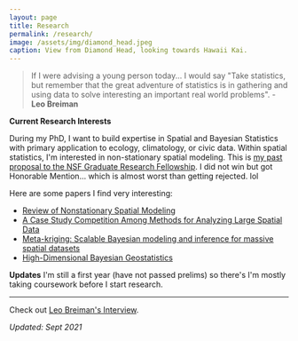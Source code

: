```yaml
---
layout: page
title: Research
permalink: /research/
image: /assets/img/diamond_head.jpeg
caption: View from Diamond Head, looking towards Hawaii Kai.
---
```



> If I were advising a young person today... I would say "Take statistics, but remember that the great adventure of statistics is in gathering and using data to solve interesting an important real world problems".  - **Leo Breiman**

**Current Research Interests**

During my PhD, I want to build expertise in Spatial and Bayesian Statistics with primary application to ecology, climatology, or civic data. Within spatial statistics, I'm interested in non-stationary spatial modeling.
This is [my past proposal to the NSF Graduate Research Fellowship](https://drive.google.com/file/d/1xpw5oFMn0PoQASQzgQi3S8hd_bE1fk63/view?usp=sharing). I did not win but got Honorable Mention... which is almost worst than getting rejected. lol

Here are some papers I find very interesting:
* [Review of Nonstationary Spatial Modeling](https://arxiv.org/abs/1610.02447)
* [A Case Study Competition Among Methods for Analyzing Large Spatial Data](https://link.springer.com/article/10.1007/s13253-018-00348-w)
* [Meta-kriging: Scalable Bayesian modeling and inference for massive spatial datasets](https://www.tandfonline.com/doi/full/10.1080/00401706.2018.1437474)
* [High-Dimensional Bayesian Geostatistics](https://www.ncbi.nlm.nih.gov/pmc/articles/PMC5790125/)


**Updates**
I'm still a first year (have not passed prelims) so there's I'm mostly taking coursework before I start research.


***
Check out [Leo Breiman's Interview](https://projecteuclid.org/download/pdf_1/euclid.ss/1009213290).

*Updated: Sept 2021*
